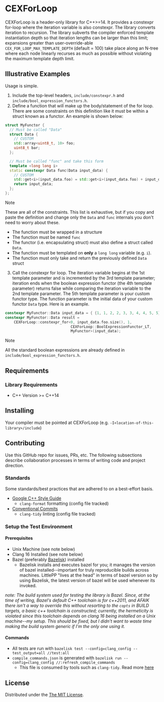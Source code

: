 # CEXForLoop

CEXForLoop is a header-only library for C++>=14. It provides a constexpr
for-loop where the iteration variable is also constexpr. The library converts
iteration to recursion. The library subverts the compiler enforced template
instantiation depth so that iteration lengths can be larger than this limit;
expansions greater than user-override-able `CEX_FOR_LOOP_MAX_TEMPLATE_DEPTH`
(default = 100) take place along an N-tree where each node linearly recurses as
much as possible without violating the maximum template depth limit.

## Illustrative Examples

Usage is simple.

1. Include the top-level headers, `include/constexpr.h` and
   `include/bool_expression_functors.h`.
2. Define a function that will make up the body/statement of the for loop. There
   are some constraints on this definition like it must be within a struct known
   as a functor. An example is shown below:

```cpp
struct MyFunctor {
  // Must be called "Data"
  struct Data {
    // CUSTOM
    std::array<uint8_t, 10> foo;
    uint8_t bar;
  };

  // Must be called "func" and take this form
  template <long long i>
  static constexpr Data func(Data input_data) {
    // CUSTOM
    std::get<i>(input_data.foo) = std::get<i>(input_data.foo) + input_data.bar;
    return input_data;
  };
};
```

> [!NOTE]
>
> These are all of the constraints. This list is exhaustive, but if you copy and
> paste the definition and change only the `Data` and `func` internals you don't
> need to worry about these.
>
> - The function must be wrapped in a structure
> - The function must be named `func`
> - The functor (i.e. encapsulating struct) must also define a struct called
>   `Data`.
> - The function must be templated on **only** a `long long` variable (e.g.
>   `i`).
> - The function must only take and return the previously defined `Data` struct

<!-- markdownlint-disable MD029 -->

3. Call the constexpr for loop. The iteration variable begins at the 1st
   template parameter and is incremented by the 3rd template parameter;
   iteration ends when the boolean expression functor (the 4th template
   parameter) returns false while comparing the iteration variable to the 2nd
   template parameter. The 5th template parameter is your custom functor type.
   The function parameter is the initial data of your custom functor `Data`
   type. Here is an example.

<!-- markdownlint-enable MD029 -->

```cpp
constexpr MyFunctor::Data input_data = { {1, 1, 2, 2, 3, 3, 4, 4, 5, 5}, 12};
constexpr MyFunctor::Data result =
    CEXForLoop::constexpr_for<0, input_data.foo.size(), 1,
                              CEXForLoop::BoolExpressionFunctor_LT,
                              MyFunctor>(input_data);
```

> [!NOTE]
>
> All the standard boolean expressions are already defined in
> `include/bool_expression_functors.h`.

## Requirements

### Library Requirements

- C++ Version >= C++14

## Installing

Your compiler must be pointed at CEXForLoop (e.g.
`-I<location-of-this-library>/include`)

## Contributing

Use this GitHub repo for issues, PRs, etc. The following subsections describe
collaboration processes in terms of writing code and project direction.

### Standards

Some standards/best practices that are adhered to on a best-effort basis.

- [Google C++ Style Guide](https://google.github.io/styleguide/cppguide.html)
  - `clang-format` formatting (config file tracked)
- [Conventional Commits](https://www.conventionalcommits.org/en/v1.0.0/)
  - `clang-tidy` linting (config file tracked)

### Setup the Test Environment

#### Prerequisites

- Unix Machine (see note below)
- Clang 16 Installed (see note below)
- Bazel (preferably [Bazelisk](https://github.com/bazelbuild/bazelisk))
  installed
  - Bazelisk installs and executes bazel for you; it manages the version of
    bazel installed--important for truly reproducible builds across machines.
    LittlePP "lives at the head" in terms of bazel version so by using Bazelisk,
    the latest version of bazel will be used whenever its invoked.

_note: The build system used for testing the library is Bazel. Since, at the
time of writing, Bazel's default C++ toolchain is for c++2011, and AFAIK there
isn't a way to override this without resorting to the `copts` in BUILD targets,
a basic c++ toolchain is constructed; currently, the hermeticity is violated
since this toolchain depends on clang 16 being installed on a Unix machine--my
setup. This should be fixed, but I didn't want to waste time making the build
system generic if I'm the only one using it._

#### Commands

- All tests are run with
  `bazelisk test --config=clang_config --test_output=all //test:all`
- `compile_commands.json` is generated with
  `bazelisk run --config=clang_config //:refresh_compile_commands`
  - This file is consumed by tools such as `clang-tidy`. Read more
    [here](https://github.com/hedronvision/bazel-compile-commands-extractor)

## License

Distributed under the [The MIT License](https://opensource.org/license/mit/).
